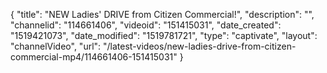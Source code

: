 {
    "title": "NEW Ladies' DRIVE from Citizen Commercial!",
    "description": "",
    "channelid": "114661406",
    "videoid": "151415031",
    "date_created": "1519421073",
    "date_modified": "1519781721",
    "type": "captivate",
    "layout": "channelVideo",
    "url": "\/latest-videos\/new-ladies-drive-from-citizen-commercial-mp4\/114661406-151415031"
}